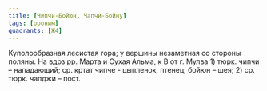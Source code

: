 ```yaml
---
title: [Чипчи-Бойюн, Чапчи-Бойну]
tags: [ороним]
quadrants: [Ж4]
---
```


Куполообразная лесистая гора; у вершины незаметная со стороны поляны. На вдрз
рр. Марта и Сухая Альма, к В от г. Мулва 1) тюрк. чипчи – нападающий; ср. кртат
чипче - цыпленок, птенец; бойюн – шея; 2) ср. тюрк. чапджи – пост.
